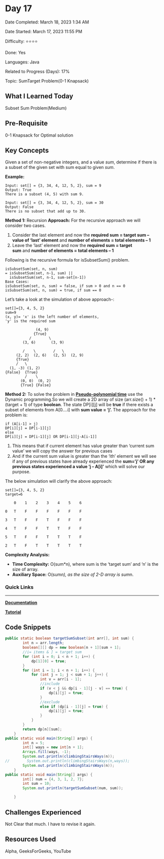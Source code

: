 # Day 17

Date Completed: March 18, 2023 1:34 AM

Date Started: March 17, 2023 11:55 PM

Difficulty: ⭐⭐⭐⭐

Done: Yes

Languages: Java

Related to Progress (Days): 17%

Topic: SumTarget Problem(0-1 Knapsack)

## What I Learned Today

Subset Sum Problem(Medium)

## Pre-Requisite

0-1 Knapsack for Optimal solution

## Key Concepts

Given a set of non-negative integers, and a value *sum*, determine if there is a subset of the given set with sum equal to given *sum*.

**Example:**

```
Input: set[] = {3, 34, 4, 12, 5, 2}, sum = 9
Output: True
There is a subset (4, 5) with sum 9.

Input: set[] = {3, 34, 4, 12, 5, 2}, sum = 30
Output: False
There is no subset that add up to 30.
```

**Method 1:** Recursion **Approach:** For the recursive approach we will consider two cases.

1. Consider the last element and now the **required sum = target sum – value of ‘last’ element** and **number of elements = total elements – 1**
2. Leave the ‘last’ element and now the **required sum = target sum** and **number of elements = total elements – 1**

Following is the recursive formula for isSubsetSum() problem.

```
isSubsetSum(set, n, sum)
= isSubsetSum(set, n-1, sum) ||
  isSubsetSum(set, n-1, sum-set[n-1])
Base Cases:
isSubsetSum(set, n, sum) = false, if sum > 0 and n == 0
isSubsetSum(set, n, sum) = true, if sum == 0
```

Let’s take a look at the simulation of above approach-:

```
set[]={3, 4, 5, 2}
sum=9
(x, y)= 'x' is the left number of elements,
'y' is the required sum

              (4, 9)
             {True}
           /        \
        (3, 6)       (3, 9)

        /    \        /   \
     (2, 2)  (2, 6)   (2, 5)  (2, 9)
     {True}
     /   \
  (1, -3) (1, 2)
{False}  {True}
         /    \
       (0, 0)  (0, 2)
       {True} {False}
```

**Method 2:** To solve the problem in **[Pseudo-polynomial time](http://en.wikipedia.org/wiki/Pseudo-polynomial_time)** use the Dynamic programming.So we will create a 2D array of size (arr.size() + 1) * (target + 1) of type **boolean**. The state DP[i][j] will be **true** if there exists a subset of elements from A[0….i] with **sum value = ‘j’.** The approach for the problem is:

```
if (A[i-1] > j)
DP[i][j] = DP[i-1][j]
else
DP[i][j] = DP[i-1][j] OR DP[i-1][j-A[i-1]]
```

1. This means that if current element has value greater than ‘current sum value’ we will copy the answer for previous cases
2. And if the current sum value is greater than the ‘ith’ element we will see if any of previous states have already experienced the **sum=’j’ OR any previous states experienced a value ‘j – A[i]’** which will solve our purpose.

The below simulation will clarify the above approach:

```
set[]={3, 4, 5, 2}
target=6

    0    1    2    3    4    5    6

0   T    F    F    F    F    F    F

3   T    F    F    T    F    F    F

4   T    F    F    T    T    F    F

5   T    F    F    T    T    T    F

2   T    F    T    T    T    T    T
```

**Complexity Analysis:**

- **Time Complexity:** O(sum*n), where sum is the ‘target sum’ and ‘n’ is the size of array.
- **Auxiliary Space:** O(sum*n), as the size of 2-D array is sum*n.

### Quick Links

---

[**Documentation**](https://www.geeksforgeeks.org/subset-sum-problem-dp-25/)

[**Tutorial**](https://www.youtube.com/watch?v=_gPcYovP7wc)

## Code Snippets

```java
public static boolean targetSumSubset(int arr[], int sum) {
        int n = arr.length;
        boolean[][] dp = new boolean[n + 1][sum + 1];
        //i= items & ] = target sum
        for (int i = 0; i < n + 1; i++) {
            dp[1][0] = true;
        }
        for (int i = 1; i < n + 1; i++) {
            for (int j = 1; j < sum + 1; j++) {
                int v = arr[i - 1];
                //include
                if (v < j && dp[i - 1][j - v] == true) {
                    dp[i][j] = true;
                }
                //exclude
                else if (dp[i - 1][j] = true) {
                    dp[i][j] = true;
                }
            }
        }
        return dp[n][sum];
    }
public static void main(String[] args) {
        int n = 5;
        int[] ways = new int[n + 1];
        Arrays.fill(ways, -1);
        System.out.println(climbingStairsWays(n));
//        System.out.println(climbingStairsWays(n,ways));
        System.out.println(climbingStairsWays(n));
    }
public static void main(String[] args) {
        int[] num = {4, 3, 1, 2, 7};
        int sum = 10;
        System.out.println(targetSumSubset(num, sum));

    }
```

## Challenges Experienced

Not Clear that much. I have to revise it again.

## Resources Used

Alpha, GeeksForGeeks, YouTube
